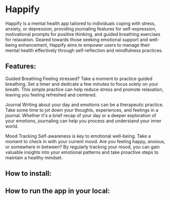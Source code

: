 # Happify
Happify is a mental health app tailored to individuals coping with stress, anxiety, or depression, providing journaling features for self-expression, motivational prompts for positive thinking, and guided breathing exercises for relaxation. Geared towards those seeking emotional support and well-being enhancement, Happify aims to empower users to manage their mental health effectively through self-reflection and mindfulness practices.

## Features:
Guided Breathing
Feeling stressed? Take a moment to practice guided breathing. Set a timer and dedicate a few minutes to focus solely on your breath. This simple practice can help reduce stress and promote relaxation, leaving you feeling refreshed and centered.

Journal
Writing about your day and emotions can be a therapeutic practice. Take some time to jot down your thoughts, experiences, and feelings in a journal. Whether it's a brief recap of your day or a deeper exploration of your emotions, journaling can help you process and understand your inner world.

Mood Tracking
Self-awareness is key to emotional well-being. Take a moment to check in with your current mood. Are you feeling happy, anxious, or somewhere in between? By regularly tracking your mood, you can gain valuable insights into your emotional patterns and take proactive steps to maintain a healthy mindset.
## How to install:

## How to run the app in your local:
